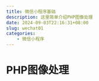 ```yaml
---
title: 微信小程序基础
description: 这里简单介绍PHP图像处理
date: 2024-09-03T22:16:31+08:00
slug: wechat01
categories:
    - 微信小程序
---
```


# PHP图像处理

